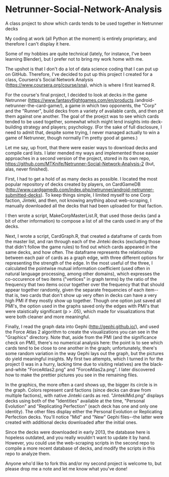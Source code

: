 # Netrunner-Social-Network-Analysis
A class project to show which cards tends to be used together in Netrunner decks

My coding at work (all Python at the moment) is entirely proprietary, and therefore I can't display it here.

Some of my hobbies are quite technical (lately, for instance, I've been learning Blender), but I prefer not to bring my work home with me.

The upshot is that I don't do a lot of data science coding that I can put up on GitHub.  Therefore, I've decided to put up this project I created for a class, Coursera's Social Network Analysis (https://www.coursera.org/course/sna), which is where I first learned R.

For the course's final project, I decided to look at decks in the game Netrunner (https://www.fantasyflightgames.com/en/products /android-netrunner-the-card-game/), a game in which two opponents, the "Corp" and the "Runner", build decks from a variety of available cards, and then pit them against one another.  The goal of the proejct was to see which cards tended to be used together, somewhat which might lend insights into deck-building strategy and players; psychology.  (For the sake of full disclosure, I need to admit that, despite some trying, I never managed actually to win a game of Netrunner, though normally I'm pretty good at games.)

Let me say, up front, that there were easier ways to download decks and compile card lists.  I later mended my ways and implemented those easier approaches in a second version of the project, stored in its own repo, https://github.com/MTKnife/Netrunner-Social-Network-Analysis-2 (but, alas, never finished).

First, I had to get a hold of as many decks as possible.  I located the most popular repository of decks created by players, on CardGameDB (http://www.cardgamedb.com/index.php/netrunner/android-netrunner-submitted-decks).  To keep things simple, I limited myself to one Corp faction, Jinteki, and then, not knowing anything about web-scraping, I manually downloaded all the decks that had been uploaded for that faction.

I then wrote a script, MakeCorpMasterList.R, that used those decks (and a bit of other information) to compose a list of all the cards used in any of the decks.

Next, I wrote a script, CardGraph.R, that created a dataframe of cards from the master list, and ran through each of the Jinteki decks (excluding those that didn't follow the game rules) to find out which cards appeared in the same decks, and how often.  The dataframe represents the relationship between each pair of cards as a graph edge, with three different options for representing the strength of the edge.  In the most useful of the three, I calculated the pointwise mutual information coefficient (used often in natural language processing, among other domains), which expresses the co-occurence of two items ("vertices" in graph terms) by the ratio of the frequency that two items occur together over the frequency that that should appear together randomly, given the separate frequencies of each item--that is, two cards that don't show up very often in decks can have a very high PMI if they mostly show up together.  Though one option just saved all PMI's, the option used in the graphs saved only the edges with PMI's that were staistically significant (p > .05), which made for visualizations that were both cleaner and more meaningful.

Finally, I read the graph data into Gephi (http://gephi.github.io/), and used the Force Atlas 2 algorithm to create the visualizations you can see in the "Graphics" directory.  Note that, aside from the PMI (and the significance check on PMI), there's no numerical analysis here:  the point is to see which cards tend to be close to one another in the graph; unfortunately, there's some random variation in the way Gephi lays out the graph, but the pictures do yield meaningful insights.  My first two attempts, which I turned in for the project (I was in a hurry, lacking time due to visiting relatives) are the black-and-white "ForceAtlas2.png" and "ForceAtlas2a.png".  I later discovered how to make the prettier pictures you see in the remaining files.

In the graphics, the more often a card shows up, the bigger its circle is in the graph.  Colors represent card factions (since decks can draw from multiple factions), with native Jinteki cards as red.  "JintekiMid.png" displays decks using both of the "Identities" available at the time, "Personal Evolution" and "Replicating Perfection" (each deck has one and only one identity).  The other files display either the Personal Evolution or Replicating Perfection decks.  You'll notice "Mid" and "New" Gephi files--the latter were created with additional decks downloaded after the initial ones.

Since the decks were downloaded in early 2013, the database here is hopeless outdated, and you really wouldn't want to update it by hand.  However, you could use the web-scraping scripts in the second repo to compile a more recent database of decks, and modify the scripts in this repo to analyze them.

Anyone who'd like to fork this and/or my second project is welcome to, but please drop me a note and let me know what you've done!
